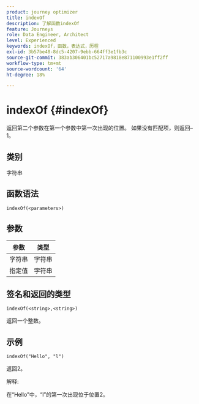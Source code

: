 ```yaml
---
product: journey optimizer
title: indexOf
description: 了解函数indexOf
feature: Journeys
role: Data Engineer, Architect
level: Experienced
keywords: indexOf，函数，表达式，历程
exl-id: 3b57be48-8dc5-4207-9ebb-664ff3e1fb3c
source-git-commit: 383ab306401bc52717a9818e871100993e1ff2ff
workflow-type: tm+mt
source-wordcount: '64'
ht-degree: 18%

---
```


# indexOf {#indexOf}

返回第二个参数在第一个参数中第一次出现的位置。 如果没有匹配项，则返回–1。

## 类别

字符串

## 函数语法

`indexOf(<parameters>)`

## 参数

| 参数 | 类型 |
|-----------|------------------|
| 字符串 | 字符串 |
| 指定值 | 字符串 |

## 签名和返回的类型

`indexOf(<string>,<string>)`

返回一个整数。

## 示例

`indexOf("Hello", "l")`

返回2。

解释:

在“Hello”中，“l”的第一次出现位于位置2。
